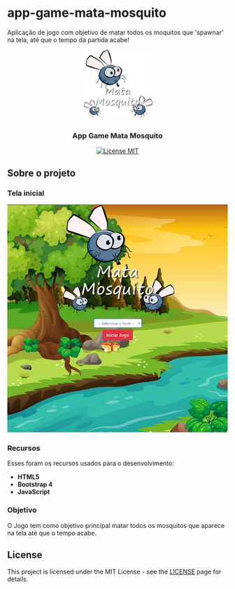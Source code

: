 # app-game-mata-mosquito
 Aplicação de jogo com objetivo de matar todos os moquitos que 'spawnar' na tela, até que o tempo da partida acabe!

<p align="center">
  <a href="https://github.com/othneildrew/Best-README-Template">
    <img src="/imagens/game.png" alt="Logo" width="160" height="160">
  </a>

  <h3 align="center">App Game Mata Mosquito</h3>
</p>

<p align="center">
  <a href="https://opensource.org/licenses/MIT">
    <img src="https://img.shields.io/badge/License-MIT-blue.svg" alt="License MIT">
  </a>
</p>

## Sobre o projeto
### Tela inicial

<img src="/imagens/tela-inicial.PNG" width="700"></img>

### Recursos

Esses foram os recursos usados para o desenvolvimento:

- **HTML5**
- **Bootstrap 4**
- **JavaScript**

### Objetivo

O Jogo tem como objetivo principal matar todos os mosquitos que aparece na tela até que o tempo acabe.

## License

This project is licensed under the MIT License - see the [LICENSE](https://opensource.org/licenses/MIT) page for details.
